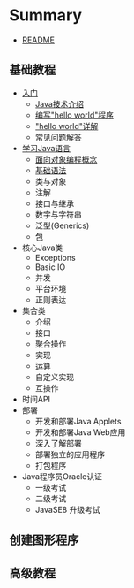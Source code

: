 # Summary

* [README](README.md)

## 基础教程 
* [入门](Getting_Started.md)
	* [Java技术介绍](Getting_Started/The_Java_Technology_Phenomenon.md)
	* [编写"hello world"程序](Getting_Started/The_HW_Application.md)
	* ["hello world"详解](Getting_Started/A_Closer_Look_atHW.md)
	* [常见问题解答](Getting_Started/Common_Problems.md)
* [学习Java语言](Learning_The_Java_Language.md)
	* [面向对象编程概念](Learning_the_java_language/object-oriented_programming_concepts.md)
	* [基础语法](Learning_the_java_language/language_basics.md)
	* 类与对象
	* 注解
	* 接口与继承
	* 数字与字符串
	* 泛型(Generics)
	* 包
* 核心Java类
	* Exceptions
	* Basic IO
	* 并发
	* 平台环境
	* 正则表达
* 集合类
	* 介绍
	* 接口
	* 聚合操作
	* 实现
	* 运算
	* 自定义实现
	* 互操作
* 时间API
* 部署
	* 开发和部署Java Applets
	* 开发和部署Java Web应用
	* 深入了解部署
	* 部署独立的应用程序
	* 打包程序
* Java程序员Oracle认证
	* 一级考试
	* 二级考试
	* JavaSE8 升级考试

## 创建图形程序 

## 高级教程
